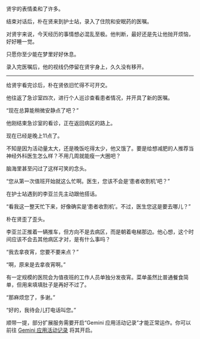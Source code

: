 贤宇的表情柔和了许多。

结束对话后，朴在贤来到护士站，录入了住院和安眠药的医嘱。

对贤宇来说，今天经历的事情想必混乱至极。他判断，最好还是先让他抛开烦恼，好好睡一觉。

只愿你至少能在梦里好好休息。

录入完医嘱后，他的视线仍停留在贤宇身上，久久没有移开。

* * *

给贤宇看完诊后，朴在贤依旧忙得不可开交。

他往返了急诊室四次，进行个人巡诊查看患者情况，并开具了新的医嘱。

“现在总算能稍微安静点了吧？”

他刚结束急诊室的看诊，正在返回病区的路上。

现在已经是晚上11点了。

不知是因为活动量太大，还是晚饭吃得太少，他又饿了。要是给想减肥的人推荐当神经外科医生怎么样？不用几周就能瘦一大圈吧？

脑海里甚至闪过了这样可笑的念头。

“您从第一次值班开始就这么忙啊。医生，您该不会是‘患者收割机’吧？”

在护士站遇到的李亚兰先主动跟他搭话。

“看我这一整天忙下来，好像确实是‘患者收割机’。不过，医生您这是要去哪儿？”

朴在贤歪了歪头。

李亚兰正推着一辆推车，但方向不是去病区，而是朝着电梯那边。他心想，这个时间应该不会去其他病区才对，是有什么事吗？

“我去拿夜宵，您要不要来点？”

“啊，原来是去拿夜宵啊。”

有一定规模的医院会为值夜班的工作人员单独分发夜宵。菜单虽然比普通餐食简单，但用来填填肚子是再好不过了。

“那麻烦您了，多谢。”

“好的，我待会儿打电话叫您。”

顺带一提，部分扩展服务需要开启“Gemini 应用活动记录”才能正常运作。你可以前往 [Gemini 应用活动记录](https://myactivity.google.com/product/gemini) 将其开启。